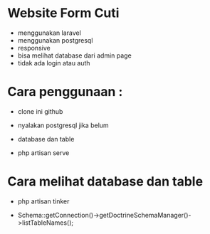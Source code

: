 # Website Form Cuti

- menggunakan laravel
- menggunakan postgresql
- responsive
- bisa melihat database dari admin page
- tidak ada login atau auth



# Cara penggunaan :

- clone ini github

- nyalakan postgresql jika belum

- database dan table

- php artisan serve



# Cara melihat database dan table

- php artisan tinker

- Schema::getConnection()->getDoctrineSchemaManager()->listTableNames();
